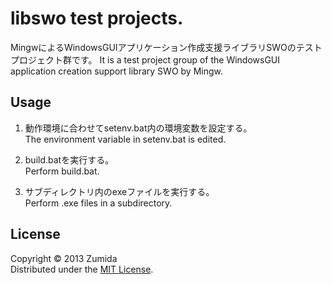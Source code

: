 libswo test projects.
=====================

MingwによるWindowsGUIアプリケーション作成支援ライブラリSWOのテストプロジェクト群です。
It is a test project group of the WindowsGUI application creation support library SWO by Mingw.

Usage
-----
1. 動作環境に合わせてsetenv.bat内の環境変数を設定する。  
   The environment variable in setenv.bat is edited.  

2. build.batを実行する。  
   Perform build.bat.  

3. サブディレクトリ内のexeファイルを実行する。  
   Perform .exe files in a subdirectory.  

License
-------
Copyright &copy; 2013 Zumida  
Distributed under the [MIT License][mit].  

[MIT]: http://www.opensource.org/licenses/mit-license.php
